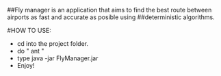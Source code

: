 ##Fly manager is an application that aims to find the best route between airports as fast and accurate as posible using 
##deterministic algorithms.

#HOW TO USE:
- cd into the project folder.
- do " ant "
- type java -jar FlyManager.jar
- Enjoy!